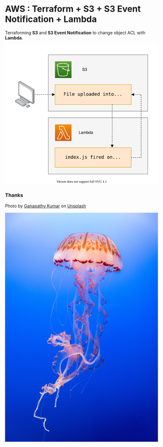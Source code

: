 # AWS : Terraform + S3 + S3 Event Notification + Lambda

Terraforming **S3** and **S3 Event Notification** to change object ACL with **Lambda**.

![architecture.svg](architecture.svg)

### Thanks

Photo by [Ganapathy Kumar](https://unsplash.com/@gkumar2175) on [Unsplash](https://unsplash.com/photos/5fhcbkOPhwA)

![jellyfish](jellyfish.jpg)